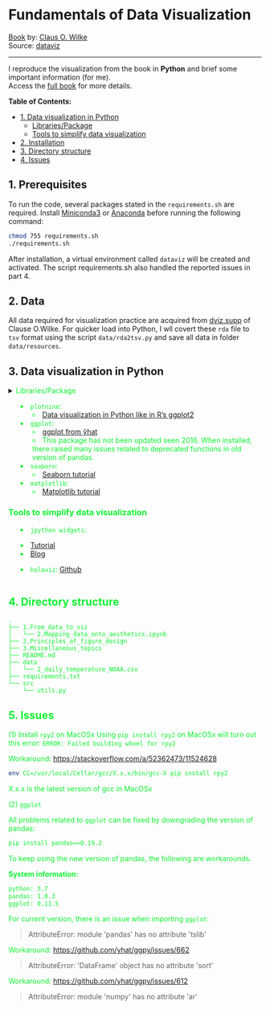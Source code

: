 # Fundamentals of Data Visualization

[Book](https://serialmentor.com/dataviz/index.html) by: [Claus O. Wilke](https://wilkelab.org/)
<br>Source: [dataviz](https://github.com/clauswilke/dataviz)

** **

I reproduce the visualization from the book in **Python** and brief some important information (for me).
<br>Access the [full book](https://serialmentor.com/dataviz/index.html) for more details.

**Table of Contents:**

<!-- MarkdownTOC autolink=true -->

- [1. Data visualization in Python](#1-data-visualization-in-python)
	- [Libraries/Package](#librariespackage)
	- [Tools to simplify data visualization](#tools-to-simplify-data-visualization)
- [2. Installation](#2-installation)
- [3. Directory structure](#3-directory-structure)
- [4. Issues](#4-issues)

<!-- /MarkdownTOC -->

## 1. Prerequisites
To run the code, several packages stated in the `requirements.sh` are required.
Install [Miniconda3](https://docs.conda.io/en/latest/miniconda.html) or [Anaconda](https://www.anaconda.com/) before running the following command:
```bash
chmod 755 requirements.sh
./requirements.sh
``` 
After installation, a virtual environment called `dataviz` will be created and activated. The script requirements.sh also handled the reported issues in part 4.

## 2. Data
All data required for visualization practice are acquired from [dviz.supp](https://github.com/clauswilke/dviz.supp/tree/master/data) of Clause O.Wilke.
For quicker load into Python, I wll covert these `rda` file to `tsv` format using the script `data/rda2tsv.py` and save all data in folder `data/resources`.

## 3. Data visualization in Python
<details>
<summary><font color="#0F24F3>Click here to show more</font></summary>

### Libraries/Package
* `plotnine`:
    + [Data visualization in Python like in R’s ggplot2](https://medium.com/@gscheithauer/data-visualization-in-python-like-in-rs-ggplot2-bc62f8debbf5)
* `ggplot`:
    + [ggplot from ŷhat](http://ggplot.yhathq.com/)
    + This package has not been updated seen 2016. When installed, there raised many issues related to deprecated functions in old version of pandas.
* `seaborn`:
    + [Seaborn tutorial](https://seaborn.pydata.org/tutorial.html)
* `matplotlib`:
    + [Matplotlib tutorial](https://matplotlib.org/tutorials/index.html)
### Tools to simplify data visualization
* `jpython widgets`:
- [Tutorial](https://ipywidgets.readthedocs.io/en/latest/)
- [Blog](https://towardsdatascience.com/interactive-controls-for-jupyter-notebooks-f5c94829aee6)
* `holoviz`: [Github](https://github.com/holoviz/holoviz)

</details>

## 4. Directory structure
```
.
├── 1.From_data_to_viz
│   └── 2.Mapping_data_onto_aesthetics.ipynb
├── 2.Principles_of_figure_design
├── 3.Miscellaneous_topics
├── README.md
├── data
│   └── 2_daily_temperature_NOAA.csv
├── requirements.txt
└── src
    └── utils.py
```

## 5. Issues
(1) Install `rpy2` on MacOSx
Using `pip install rpy2` on MacOSx will turn out this error:
`ERROR: Failed building wheel for rpy2`

Workaround: https://stackoverflow.com/a/52362473/11524628
```bash
env CC=/usr/local/Cellar/gcc/X.x.x/bin/gcc-X pip install rpy2
```
X.x.x is the latest version of gcc in MacOSx

(2) `ggplot`

All problems related to `ggplot` can be fixed by downgrading the version of pandas:
```bash
pip install pandas==0.19.2
```
To keep using the new version of pandas, the following are workarounds.

**System information:**
```bash
python: 3.7
pandas: 1.0.3
ggplot: 0.11.5
```
For current version, there is an issue when importing `ggplot`:
> AttributeError: module 'pandas' has no attribute 'tslib'

Workaround: https://github.com/yhat/ggpy/issues/662

> AttributeError: 'DataFrame' object has no attribute 'sort'

Workaround: https://github.com/yhat/ggpy/issues/612

> AttributeError: module 'numpy' has no attribute 'ar'







